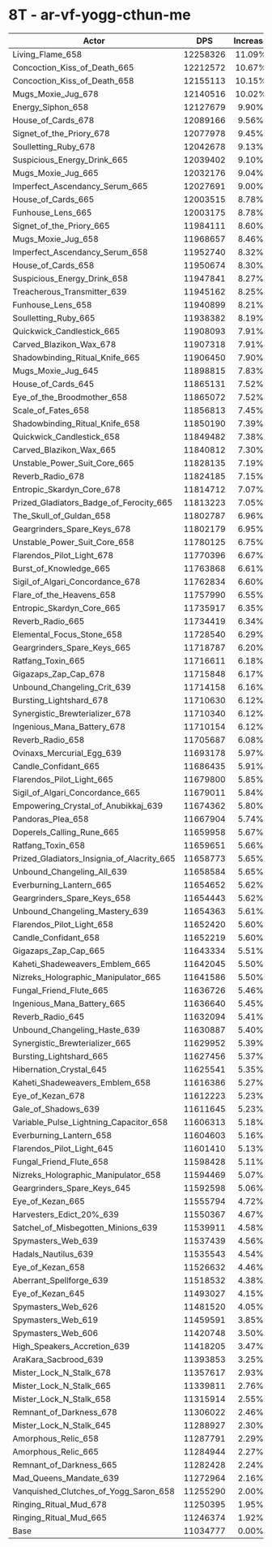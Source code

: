 # 8T - ar-vf-yogg-cthun-me
| Actor | DPS | Increase |
|---|:---:|:---:|
|Living_Flame_658|12258326|11.09%|
|Concoction_Kiss_of_Death_665|12212572|10.67%|
|Concoction_Kiss_of_Death_658|12155113|10.15%|
|Mugs_Moxie_Jug_678|12140516|10.02%|
|Energy_Siphon_658|12127679|9.90%|
|House_of_Cards_678|12089166|9.56%|
|Signet_of_the_Priory_678|12077978|9.45%|
|Soulletting_Ruby_678|12042678|9.13%|
|Suspicious_Energy_Drink_665|12039402|9.10%|
|Mugs_Moxie_Jug_665|12032176|9.04%|
|Imperfect_Ascendancy_Serum_665|12027691|9.00%|
|House_of_Cards_665|12003515|8.78%|
|Funhouse_Lens_665|12003175|8.78%|
|Signet_of_the_Priory_665|11984111|8.60%|
|Mugs_Moxie_Jug_658|11968657|8.46%|
|Imperfect_Ascendancy_Serum_658|11952740|8.32%|
|House_of_Cards_658|11950674|8.30%|
|Suspicious_Energy_Drink_658|11947841|8.27%|
|Treacherous_Transmitter_639|11945162|8.25%|
|Funhouse_Lens_658|11940899|8.21%|
|Soulletting_Ruby_665|11938382|8.19%|
|Quickwick_Candlestick_665|11908093|7.91%|
|Carved_Blazikon_Wax_678|11907318|7.91%|
|Shadowbinding_Ritual_Knife_665|11906450|7.90%|
|Mugs_Moxie_Jug_645|11898815|7.83%|
|House_of_Cards_645|11865131|7.52%|
|Eye_of_the_Broodmother_658|11865072|7.52%|
|Scale_of_Fates_658|11856813|7.45%|
|Shadowbinding_Ritual_Knife_658|11850190|7.39%|
|Quickwick_Candlestick_658|11849482|7.38%|
|Carved_Blazikon_Wax_665|11840812|7.30%|
|Unstable_Power_Suit_Core_665|11828135|7.19%|
|Reverb_Radio_678|11824185|7.15%|
|Entropic_Skardyn_Core_678|11814712|7.07%|
|Prized_Gladiators_Badge_of_Ferocity_665|11813223|7.05%|
|The_Skull_of_Guldan_658|11802787|6.96%|
|Geargrinders_Spare_Keys_678|11802179|6.95%|
|Unstable_Power_Suit_Core_658|11780125|6.75%|
|Flarendos_Pilot_Light_678|11770396|6.67%|
|Burst_of_Knowledge_665|11763868|6.61%|
|Sigil_of_Algari_Concordance_678|11762834|6.60%|
|Flare_of_the_Heavens_658|11757990|6.55%|
|Entropic_Skardyn_Core_665|11735917|6.35%|
|Reverb_Radio_665|11734419|6.34%|
|Elemental_Focus_Stone_658|11728540|6.29%|
|Geargrinders_Spare_Keys_665|11718787|6.20%|
|Ratfang_Toxin_665|11716611|6.18%|
|Gigazaps_Zap_Cap_678|11715848|6.17%|
|Unbound_Changeling_Crit_639|11714158|6.16%|
|Bursting_Lightshard_678|11710630|6.12%|
|Synergistic_Brewterializer_678|11710340|6.12%|
|Ingenious_Mana_Battery_678|11710154|6.12%|
|Reverb_Radio_658|11705687|6.08%|
|Ovinaxs_Mercurial_Egg_639|11693178|5.97%|
|Candle_Confidant_665|11686435|5.91%|
|Flarendos_Pilot_Light_665|11679800|5.85%|
|Sigil_of_Algari_Concordance_665|11679011|5.84%|
|Empowering_Crystal_of_Anubikkaj_639|11674362|5.80%|
|Pandoras_Plea_658|11667904|5.74%|
|Doperels_Calling_Rune_665|11659958|5.67%|
|Ratfang_Toxin_658|11659651|5.66%|
|Prized_Gladiators_Insignia_of_Alacrity_665|11658773|5.65%|
|Unbound_Changeling_All_639|11658584|5.65%|
|Everburning_Lantern_665|11654652|5.62%|
|Geargrinders_Spare_Keys_658|11654443|5.62%|
|Unbound_Changeling_Mastery_639|11654363|5.61%|
|Flarendos_Pilot_Light_658|11652420|5.60%|
|Candle_Confidant_658|11652219|5.60%|
|Gigazaps_Zap_Cap_665|11643334|5.51%|
|Kaheti_Shadeweavers_Emblem_665|11642045|5.50%|
|Nizreks_Holographic_Manipulator_665|11641586|5.50%|
|Fungal_Friend_Flute_665|11636726|5.46%|
|Ingenious_Mana_Battery_665|11636640|5.45%|
|Reverb_Radio_645|11632094|5.41%|
|Unbound_Changeling_Haste_639|11630887|5.40%|
|Synergistic_Brewterializer_665|11629952|5.39%|
|Bursting_Lightshard_665|11627456|5.37%|
|Hibernation_Crystal_645|11625541|5.35%|
|Kaheti_Shadeweavers_Emblem_658|11616386|5.27%|
|Eye_of_Kezan_678|11612223|5.23%|
|Gale_of_Shadows_639|11611645|5.23%|
|Variable_Pulse_Lightning_Capacitor_658|11606313|5.18%|
|Everburning_Lantern_658|11604603|5.16%|
|Flarendos_Pilot_Light_645|11601410|5.13%|
|Fungal_Friend_Flute_658|11598428|5.11%|
|Nizreks_Holographic_Manipulator_658|11594469|5.07%|
|Geargrinders_Spare_Keys_645|11592598|5.06%|
|Eye_of_Kezan_665|11555794|4.72%|
|Harvesters_Edict_20%_639|11550367|4.67%|
|Satchel_of_Misbegotten_Minions_639|11539911|4.58%|
|Spymasters_Web_639|11537439|4.56%|
|Hadals_Nautilus_639|11535543|4.54%|
|Eye_of_Kezan_658|11526632|4.46%|
|Aberrant_Spellforge_639|11518532|4.38%|
|Eye_of_Kezan_645|11493027|4.15%|
|Spymasters_Web_626|11481520|4.05%|
|Spymasters_Web_619|11459591|3.85%|
|Spymasters_Web_606|11420748|3.50%|
|High_Speakers_Accretion_639|11418205|3.47%|
|AraKara_Sacbrood_639|11393853|3.25%|
|Mister_Lock_N_Stalk_678|11357617|2.93%|
|Mister_Lock_N_Stalk_665|11339811|2.76%|
|Mister_Lock_N_Stalk_658|11315914|2.55%|
|Remnant_of_Darkness_678|11306022|2.46%|
|Mister_Lock_N_Stalk_645|11288927|2.30%|
|Amorphous_Relic_658|11287791|2.29%|
|Amorphous_Relic_665|11284944|2.27%|
|Remnant_of_Darkness_665|11282428|2.24%|
|Mad_Queens_Mandate_639|11272964|2.16%|
|Vanquished_Clutches_of_Yogg_Saron_658|11255290|2.00%|
|Ringing_Ritual_Mud_678|11250395|1.95%|
|Ringing_Ritual_Mud_665|11246374|1.92%|
|Base|11034777|0.00%|
